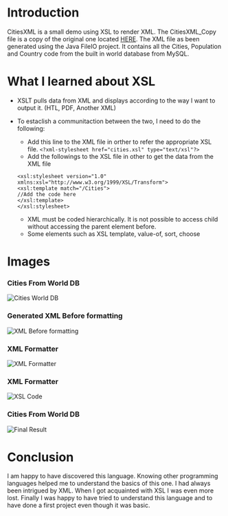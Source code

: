# Introduction

CitiesXML is a small demo using XSL to render XML.
The CitiesXML_Copy file is a copy of the original one located [HERE](https://github.com/camillebalima/XMLDemo/tree/main/FileIO/src/citiesXML/).
The XML file as been generated using the Java FileIO project. It contains all the Cities, Population and Country code from the built in world database from MySQL.


# What I learned about XSL

* XSLT pulls data from XML and displays according to the way I want to output it. (HTL, PDF, Another XML)

* To estaclish a communitaction between the two, I need to do the following:
   * Add this line to the XML file in orther to refer the appropriate XSL file.
   ```<?xml-stylesheet href="cities.xsl" type="text/xsl"?>```
   * Add the followings to the XSL file in other to get the data from the XML file
   ```
   <xsl:stylesheet version="1.0" xmlns:xsl="http://www.w3.org/1999/XSL/Transform">   
   <xsl:template match="/Cities">
   //Add the code here
   </xsl:template>
   </xsl:stylesheet>
   ```
   
   * XML must be coded hierarchically. It is not possible to access child without accessing the parent element before.
   * Some elements such as XSL template, value-of, sort, choose
   
 # Images
 
   ### Cities From World DB
   ![Cities World DB](https://github.com/camillebalima/XMLDemo/blob/main/img/SelectCity_FromWorldDatabase.PNG)
 
   ### Generated XML Before formatting
   ![XML Before formatting](https://github.com/camillebalima/XMLDemo/blob/main/img/CitiesXML_BeforeFormating.PNG)
   
   ### XML Formatter
   ![XML Formatter](https://github.com/camillebalima/XMLDemo/blob/main/img/XML_Formatter.PNG)
   
   ### XML Formatter
   ![XSL Code](https://github.com/camillebalima/XMLDemo/blob/main/img/XSL_Code.PNG)
   
   ### Cities From World DB
   ![Final Result](https://github.com/camillebalima/XMLDemo/blob/main/img/CitiesXML_WithXSL.PNG)
   
 # Conclusion
 I am happy to have discovered this language. Knowing other programming languages helped me to understand the basics of this one. I had always been intrigued by XML. When I got acquainted with XSL I was even more lost. Finally I was happy to have tried to understand this language and to have done a first project even though it was basic.
   
   
